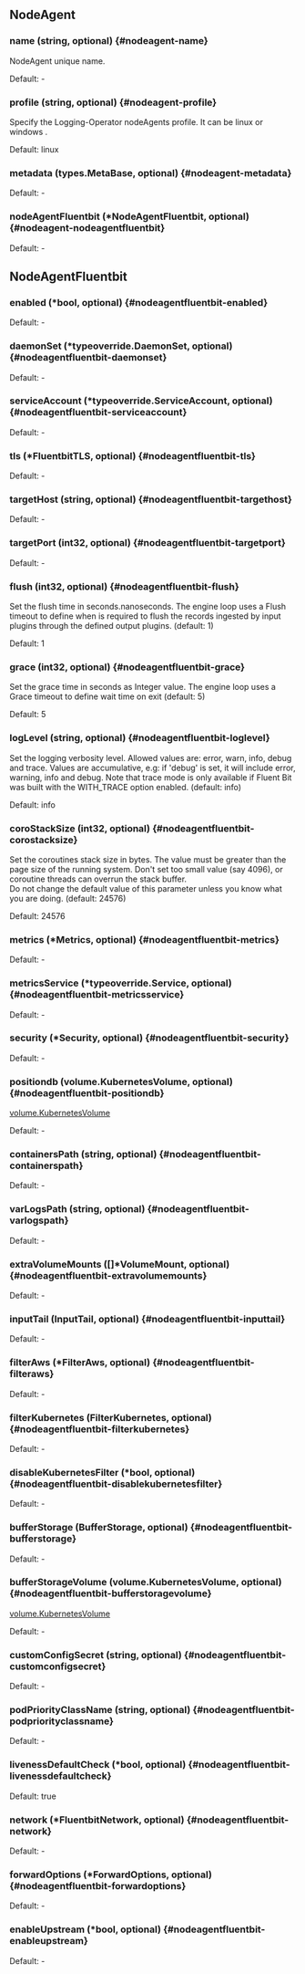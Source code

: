 ## NodeAgent

### name (string, optional) {#nodeagent-name}

NodeAgent unique name.<br>

Default: -

### profile (string, optional) {#nodeagent-profile}

Specify the Logging-Operator nodeAgents profile. It can be linux or windows . <br>

Default: linux

### metadata (types.MetaBase, optional) {#nodeagent-metadata}

Default: -

### nodeAgentFluentbit (*NodeAgentFluentbit, optional) {#nodeagent-nodeagentfluentbit}

Default: -


## NodeAgentFluentbit

### enabled (*bool, optional) {#nodeagentfluentbit-enabled}

Default: -

### daemonSet (*typeoverride.DaemonSet, optional) {#nodeagentfluentbit-daemonset}

Default: -

### serviceAccount (*typeoverride.ServiceAccount, optional) {#nodeagentfluentbit-serviceaccount}

Default: -

### tls (*FluentbitTLS, optional) {#nodeagentfluentbit-tls}

Default: -

### targetHost (string, optional) {#nodeagentfluentbit-targethost}

Default: -

### targetPort (int32, optional) {#nodeagentfluentbit-targetport}

Default: -

### flush (int32, optional) {#nodeagentfluentbit-flush}

Set the flush time in seconds.nanoseconds. The engine loop uses a Flush timeout to define when is required to flush the records ingested by input plugins through the defined output plugins. (default: 1)<br>

Default: 1

### grace (int32, optional) {#nodeagentfluentbit-grace}

Set the grace time in seconds as Integer value. The engine loop uses a Grace timeout to define wait time on exit (default: 5)<br>

Default: 5

### logLevel (string, optional) {#nodeagentfluentbit-loglevel}

Set the logging verbosity level. Allowed values are: error, warn, info, debug and trace. Values are accumulative, e.g: if 'debug' is set, it will include error, warning, info and debug.  Note that trace mode is only available if Fluent Bit was built with the WITH_TRACE option enabled. (default: info)<br>

Default: info

### coroStackSize (int32, optional) {#nodeagentfluentbit-corostacksize}

Set the coroutines stack size in bytes. The value must be greater than the page size of the running system. Don't set too small value (say 4096), or coroutine threads can overrun the stack buffer.<br>Do not change the default value of this parameter unless you know what you are doing. (default: 24576)<br>

Default: 24576

### metrics (*Metrics, optional) {#nodeagentfluentbit-metrics}

Default: -

### metricsService (*typeoverride.Service, optional) {#nodeagentfluentbit-metricsservice}

Default: -

### security (*Security, optional) {#nodeagentfluentbit-security}

Default: -

### positiondb (volume.KubernetesVolume, optional) {#nodeagentfluentbit-positiondb}

[volume.KubernetesVolume](https://github.com/banzaicloud/operator-tools/tree/master/docs/types)<br>

Default: -

### containersPath (string, optional) {#nodeagentfluentbit-containerspath}

Default: -

### varLogsPath (string, optional) {#nodeagentfluentbit-varlogspath}

Default: -

### extraVolumeMounts ([]*VolumeMount, optional) {#nodeagentfluentbit-extravolumemounts}

Default: -

### inputTail (InputTail, optional) {#nodeagentfluentbit-inputtail}

Default: -

### filterAws (*FilterAws, optional) {#nodeagentfluentbit-filteraws}

Default: -

### filterKubernetes (FilterKubernetes, optional) {#nodeagentfluentbit-filterkubernetes}

Default: -

### disableKubernetesFilter (*bool, optional) {#nodeagentfluentbit-disablekubernetesfilter}

Default: -

### bufferStorage (BufferStorage, optional) {#nodeagentfluentbit-bufferstorage}

Default: -

### bufferStorageVolume (volume.KubernetesVolume, optional) {#nodeagentfluentbit-bufferstoragevolume}

[volume.KubernetesVolume](https://github.com/banzaicloud/operator-tools/tree/master/docs/types)<br>

Default: -

### customConfigSecret (string, optional) {#nodeagentfluentbit-customconfigsecret}

Default: -

### podPriorityClassName (string, optional) {#nodeagentfluentbit-podpriorityclassname}

Default: -

### livenessDefaultCheck (*bool, optional) {#nodeagentfluentbit-livenessdefaultcheck}

Default: true

### network (*FluentbitNetwork, optional) {#nodeagentfluentbit-network}

Default: -

### forwardOptions (*ForwardOptions, optional) {#nodeagentfluentbit-forwardoptions}

Default: -

### enableUpstream (*bool, optional) {#nodeagentfluentbit-enableupstream}

Default: -


